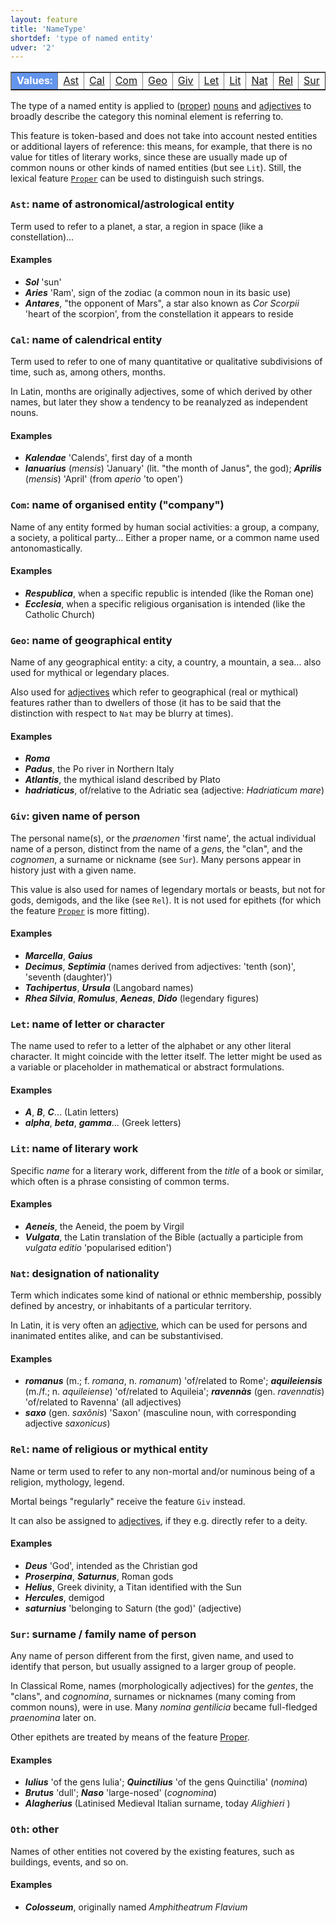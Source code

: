 ```yaml
---
layout: feature
title: 'NameType'
shortdef: 'type of named entity'
udver: '2'
---
```


<table class="typeindex" border="1">
<tr>
  <td style="background-color:cornflowerblue;color:white"><strong>Values:</strong> </td>
  <td><a href="#Ast">Ast</a></td>
  <td><a href="#Cal">Cal</a></td>
  <td><a href="#Com">Com</a></td>
  <td><a href="#Geo">Geo</a></td>
  <td><a href="#Giv">Giv</a></td>
  <td><a href="#Let">Let</a></td>
  <td><a href="#Lit">Lit</a></td>
  <td><a href="#Nat">Nat</a></td>
  <td><a href="#Rel">Rel</a></td>
  <td><a href="#Sur">Sur</a></td>
  <td><a href="#Oth">Oth</a></td>
</tr>
</table>

The type of a named entity is applied to ([proper](la-pos/PROPN)) [nouns](la-pos/NOUN) and [adjectives](la-pos/ADJ) to broadly describe the category this nominal element is referring to. 

This feature is token-based and does not take into account nested entities or additional layers of reference: this means, for example, that there is no value for titles of literary works, since these are usually made up of common nouns or other kinds of named entities (but see `Lit`). Still, the lexical feature [`Proper`](la-feat/Proper) can be used to distinguish such strings.

### <a name="Ast">`Ast`</a>: name of astronomical/astrological entity

Term used to refer to a planet, a star, a region in space (like a constellation)...

#### Examples

* ***Sol*** 'sun'
* ***Aries*** 'Ram', sign of the zodiac (a common noun in its basic use)
* ***Antares***, "the opponent of Mars", a star also known as *Cor Scorpii* 'heart of the scorpion', from the constellation it appears to reside

### <a name="Cal">`Cal`</a>: name of calendrical entity

Term used to refer to one of many quantitative or qualitative subdivisions of time, such as, among others, months.

In Latin, months are originally adjectives, some of which derived by other names, but later they show a tendency to be reanalyzed as independent nouns.

#### Examples

* ***Kalendae*** 'Calends', first day of a month
* ***Ianuarius*** (*mensis*) 'January' (lit. "the month of Janus", the god); ***Aprilis*** (*mensis*) 'April' (from *aperio* 'to open')


### <a name="Com">`Com`</a>: name of organised entity ("company")

Name of any entity formed by human social activities: a group, a company, a society, a political party... Either a proper name, or a common name used antonomastically.

#### Examples

* ***Respublica***, when a specific republic is intended (like the Roman one)
* ***Ecclesia***, when a specific religious organisation is intended (like the Catholic Church) 

### <a name="Geo">`Geo`</a>: name of geographical entity

Name of any geographical entity: a city, a country, a mountain, a sea... also used for mythical or legendary places.

Also used for [adjectives](la-pos/ADJ) which refer to geographical (real or mythical) features rather than to dwellers of those (it has to be said that the distinction with respect to `Nat` may be blurry at times).

#### Examples

* ***Roma***
* ***Padus***, the Po river in Northern Italy
* ***Atlantis***, the mythical island described by Plato
* ***hadriaticus***, of/relative to the Adriatic sea (adjective: *Hadriaticum mare*)

### <a name="Giv">`Giv`</a>: given name of person

The personal name(s), or the *praenomen* 'first name', the actual individual name of a person, distinct from the name of a *gens*, the "clan", and the *cognomen*, a surname or nickname (see `Sur`). Many persons appear in history just with a given name. 

This value is also used for names of legendary mortals or beasts, but not for gods, demigods, and the like (see `Rel`). It is not used for epithets (for which the feature [`Proper`](la-feat/Proper) is more fitting). 

#### Examples

* ***Marcella***, ***Gaius*** 
* ***Decimus***, ***Septimia*** (names derived from adjectives: 'tenth (son)', 'seventh (daughter)')
* ***Tachipertus***, ***Ursula*** (Langobard names)
* ***Rhea Silvia***, ***Romulus***, ***Aeneas***, ***Dido*** (legendary figures)

### <a name="Let">`Let`</a>: name of letter or character

The name used to refer to a letter of the alphabet or any other literal character. It might coincide with the letter itself. The letter might be used as a variable or placeholder in mathematical or abstract formulations.

#### Examples

* ***A***, ***B***, ***C***... (Latin letters)
* ***alpha***, ***beta***, ***gamma***... (Greek letters)

### <a name="Lit">`Lit`</a>: name of literary work

Specific *name* for a literary work, different from the *title* of a book or similar, which often is a phrase consisting of common terms.

#### Examples

* ***Aeneis***, the Aeneid, the poem by Virgil
* ***Vulgata***, the Latin translation of the Bible (actually a participle from *vulgata editio* 'popularised edition')

### <a name="Nat">`Nat`</a>: designation of nationality

Term which indicates some kind of national or ethnic membership, possibly defined by ancestry, or inhabitants of a particular territory. 

In Latin, it is very often an [adjective](la-pos/ADJ), which can be used for persons and inanimated entites alike, and can be substantivised.

#### Examples

* ***romanus*** (m.; f. *romana*, n. *romanum*) 'of/related to Rome'; ***aquileiensis*** (m./f.; n. *aquileiense*) 'of/related to Aquileia'; ***ravennàs*** (gen. *ravennatis*) 'of/related to Ravenna' (all adjectives)
* ***saxo*** (gen. *saxŏnis*) 'Saxon' (masculine noun, with corresponding adjective *saxonicus*)

### <a name="Rel">`Rel`</a>: name of religious or mythical entity

Name or term used to refer to any non-mortal and/or numinous being of a religion, mythology, legend.

Mortal beings "regularly" receive the feature `Giv` instead.

It can also be assigned to [adjectives](la-pos/ADJ), if they e.g. directly refer to a deity.

#### Examples

* ***Deus*** 'God', intended as the Christian god
* ***Proserpina***, ***Saturnus***, Roman gods
* ***Helius***, Greek divinity, a Titan identified with the Sun
* ***Hercules***, demigod
* ***saturnius*** 'belonging to Saturn (the god)' (adjective)


### <a name="Sur">`Sur`</a>: surname / family name of person

Any name of person different from the first, given name, and used to identify that person, but usually assigned to a larger group of people. 

In Classical Rome, names (morphologically adjectives) for the *gentes*, the "clans", and *cognomina*, surnames or nicknames (many coming from common nouns), were in use. Many *nomina gentilicia* became full-fledged *praenomina* later on.

Other epithets are treated by means of the feature [Proper](la-feat/Proper).

#### Examples

* ***Iulius*** 'of the gens Iulia'; ***Quinctilius*** 'of the gens Quinctilia' (*nomina*)
* ***Brutus*** 'dull'; ***Naso*** 'large-nosed' (*cognomina*)
* ***Alagherius*** (Latinised Medieval Italian surname, today *Alighieri* )

### <a name="Oth">`Oth`</a>: other

Names of other entities not covered by the existing features, such as buildings, events, and so on.

#### Examples

* ***Colosseum***, originally named *Amphitheatrum Flavium*
<!-- Interlanguage links updated Pá kvě 14 11:08:34 CEST 2021 -->
